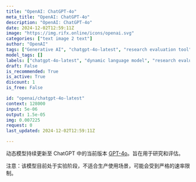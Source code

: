 ```yaml
---
title: "OpenAI: ChatGPT-4o"
meta_title: "OpenAI: ChatGPT-4o"
description: "OpenAI: ChatGPT-4o"
date: 2024-12-02T12:59:11Z
image: "https://img.rifx.online/icons/openai.svg"
categories: ["text image 2 text"]
author: "OpenAI"
tags: ["Generative AI", "chatgpt-4o-latest", "research evaluation tool", "Machine Learning", "Natural Language Processing", "rate-limited chatbot", "Programming", "dynamic language model", "Chatbots", "experimental AI model", "OpenAI"]
model_tags: []
labels: ["chatgpt-4o-latest", "dynamic language model", "research evaluation tool", "experimental AI model", "rate-limited chatbot"]
draft: False
is_recommended: True
is_active: True
discount: 1
is_free: False

id: "openai/chatgpt-4o-latest"
context: 128000
input: 5e-06
output: 1.5e-05
img: 0.007225
request: 0
last_updated: 2024-12-02T12:59:11Z

---
```


动态模型持续更新至 ChatGPT 中的当前版本 [GPT-4o](/openai/gpt-4o)。旨在用于研究和评估。

注意：该模型目前处于实验阶段，不适合生产使用场景，可能会受到严格的速率限制。

